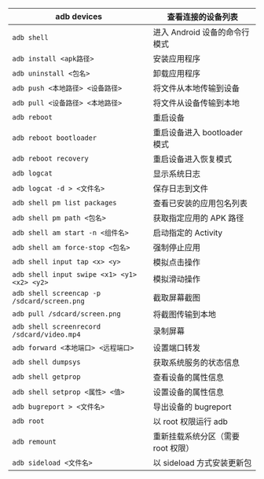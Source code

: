 | adb devices                                 | 查看连接的设备列表                 |
| ------------------------------------------- | ---------------------------------- |
| `adb shell`                                 | 进入 Android 设备的命令行模式      |
| `adb install <apk路径>`                     | 安装应用程序                       |
| `adb uninstall <包名>`                      | 卸载应用程序                       |
| `adb push <本地路径> <设备路径>`            | 将文件从本地传输到设备             |
| `adb pull <设备路径> <本地路径>`            | 将文件从设备传输到本地             |
| `adb reboot`                                | 重启设备                           |
| `adb reboot bootloader`                     | 重启设备进入 bootloader 模式       |
| `adb reboot recovery`                       | 重启设备进入恢复模式               |
| `adb logcat`                                | 显示系统日志                       |
| `adb logcat -d > <文件名>`                  | 保存日志到文件                     |
| `adb shell pm list packages`                | 查看已安装的应用包名列表           |
| `adb shell pm path <包名>`                  | 获取指定应用的 APK 路径            |
| `adb shell am start -n <组件名>`            | 启动指定的 Activity                |
| `adb shell am force-stop <包名>`            | 强制停止应用                       |
| `adb shell input tap <x> <y>`               | 模拟点击操作                       |
| `adb shell input swipe <x1> <y1> <x2> <y2>` | 模拟滑动操作                       |
| `adb shell screencap -p /sdcard/screen.png` | 截取屏幕截图                       |
| `adb pull /sdcard/screen.png`               | 将截图传输到本地                   |
| `adb shell screenrecord /sdcard/video.mp4`  | 录制屏幕                           |
| `adb forward <本地端口> <远程端口>`         | 设置端口转发                       |
| `adb shell dumpsys`                         | 获取系统服务的状态信息             |
| `adb shell getprop`                         | 查看设备的属性信息                 |
| `adb shell setprop <属性> <值>`             | 设置设备的属性信息                 |
| `adb bugreport > <文件名>`                  | 导出设备的 bugreport               |
| `adb root`                                  | 以 root 权限运行 adb               |
| `adb remount`                               | 重新挂载系统分区（需要 root 权限） |
| `adb sideload <文件名>`                     | 以 sideload 方式安装更新包         |